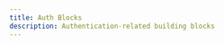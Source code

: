 ```yaml
---
title: Auth Blocks
description: Authentication-related building blocks
---
```


<script setup>
import BlockGroupPreview from '../../../.vitepress/theme/components/BlockGroupPreview.vue'
</script>

<BlockGroupPreview dir="auth" />
